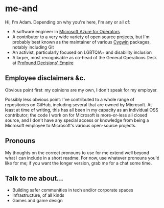 # me-and

Hi, I'm Adam.  Depending on why you're here, I'm any or all of:

-   A software engineer in [Microsoft Azure for Operators](https://azure.microsoft.com/en-gb/industries/telecommunications)
-   A contributor to a very wide variety of open source projects, but I'm probably best known as the maintainer of various [Cygwin](https://cygwin.com/) packages, notably including Git
-   An activist, particularly focused on LGBTQIA+ and disability inclusion
-   A larper, most recognisable as co-head of the General Operations Desk at [Profound Decisions' Empire](https://profounddecisions.co.uk/)

## Employee disclaimers &c.

Obvious point first: my opinions are my own, I don't speak for my employer.

Possibly less obvious point: I've contributed to a whole range of repositories on GitHub, including several that are owned by Microsoft. At least at time of writing, this has all been in my capacity as an individual OSS contributor; the code I work on for Microsoft is more-or-less all closed source, and I don't have any special access or knowledge from being a Microsoft employee to Microsoft's various open-source projects.

## Pronouns

My thoughts on the correct pronouns to use for me extend well beyond what I can include in a short readme.  For now, use whatever pronouns you'd like for me; if you want the longer version, grab me for a chat some time.

## Talk to me about...

-   Building safer communities in tech and/or corporate spaces
-   Infrastructure, of all kinds
-   Games and game design
